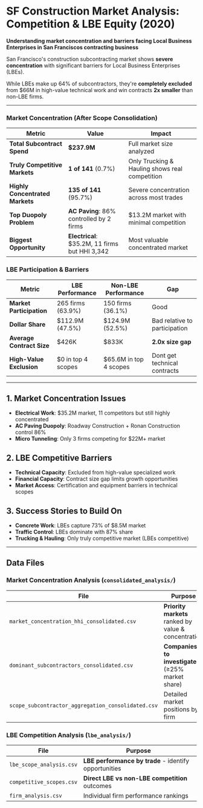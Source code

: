 # SF Construction Market Analysis: Competition & LBE Equity (2020)

**Understanding market concentration and barriers facing Local Business Enterprises in San Franciscos contracting business**

San Francisco's construction subcontracting market shows **severe concentration** with significant barriers for Local Business Enterprises (LBEs). 

While LBEs make up 64% of subcontractors, they're **completely excluded** from $66M in high-value technical work and win contracts **2x smaller** than non-LBE firms.

---


### **Market Concentration (After Scope Consolidation)**
| Metric | Value | Impact |
|--------|-------|---------|
| **Total Subcontract Spend** | **$237.9M** | Full market size analyzed |
| **Truly Competitive Markets** | **1 of 141** (0.7%) | Only Trucking & Hauling shows real competition |
| **Highly Concentrated Markets** | **135 of 141** (95.7%) | Severe concentration across most trades |
| **Top Duopoly Problem** | **AC Paving**: 86% controlled by 2 firms | $13.2M market with minimal competition |
| **Biggest Opportunity** | **Electrical**: $35.2M, 11 firms but HHI 3,342 | Most valuable concentrated market |

### **LBE Participation & Barriers**
| Metric | LBE Performance | Non-LBE Performance | Gap |
|--------|-----------------|---------------------|-----|
| **Market Participation** | 265 firms (63.9%) | 150 firms (36.1%) | Good  |
| **Dollar Share** | $112.9M (47.5%) | $124.9M (52.5%) | Bad relative to participation |
| **Average Contract Size** | $426K | $833K | **2.0x size gap** |
| **High-Value Exclusion** | $0 in top 4 scopes | $65.6M in top 4 scopes | Dont get technical contracts |

---

## **1. Market Concentration Issues**
- **Electrical Work**: $35.2M market, 11 competitors but still highly concentrated
- **AC Paving Duopoly**: Roadway Construction + Ronan Construction control 86%
- **Micro Tunneling**: Only 3 firms competing for $22M+ market

## **2. LBE Competitive Barriers**
- **Technical Capacity**: Excluded from high-value specialized work
- **Financial Capacity**: Contract size gap limits growth opportunities  
- **Market Access**: Certification and equipment barriers in technical scopes

## **3. Success Stories to Build On**
- **Concrete Work**: LBEs capture 73% of $8.5M market
- **Traffic Control**: LBEs dominate with 87% share
- **Trucking & Hauling**: Only truly competitive market (LBEs competitive)

---

##  **Data Files**

### **Market Concentration Analysis** (`consolidated_analysis/`)
| File | Purpose |
|------|---------|
| `market_concentration_hhi_consolidated.csv` | **Priority markets** ranked by value & concentration |
| `dominant_subcontractors_consolidated.csv` | **Companies to investigate** (≥25% market share) |
| `scope_subcontractor_aggregation_consolidated.csv` | Detailed market positions by firm |

### **LBE Competition Analysis** (`lbe_analysis/`)
| File | Purpose |
|------|---------|
| `lbe_scope_analysis.csv` | **LBE performance by trade** - identify opportunities |
| `competitive_scopes.csv` | **Direct LBE vs non-LBE competition** outcomes |
| `firm_analysis.csv` | Individual firm performance rankings |

